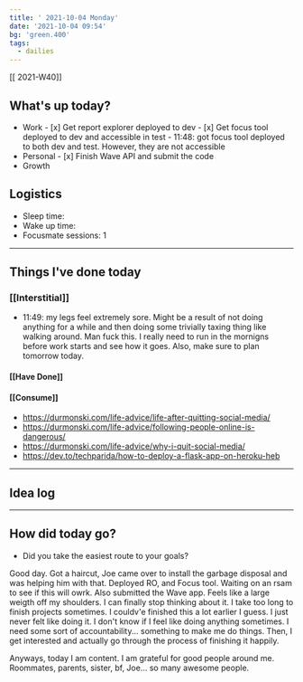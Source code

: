 ```yaml
---
title: ' 2021-10-04 Monday'
date: '2021-10-04 09:54'
bg: 'green.400'
tags:
  - dailies
---
```


[[ 2021-W40]]

## What's up today?

- Work - [x] Get report explorer deployed to dev - [x] Get focus tool deployed to dev and accessible in test - 11:48: got focus tool deployed to both dev and test. However, they are not accessible
- Personal - [x] Finish Wave API and submit the code
- Growth

## Logistics

- Sleep time:
- Wake up time:
- Focusmate sessions: 1

---

## Things I've done today

### [[Interstitial]]

- 11:49: my legs feel extremely sore. Might be a result of not doing anything for a while and then doing some trivially taxing thing like walking around. Man fuck this. I really need to run in the mornigns before work starts and see how it goes. Also, make sure to plan tomorrow today.

#### [[Have Done]]

#### [[Consume]]

- https://durmonski.com/life-advice/life-after-quitting-social-media/
- https://durmonski.com/life-advice/following-people-online-is-dangerous/
- https://durmonski.com/life-advice/why-i-quit-social-media/
- https://dev.to/techparida/how-to-deploy-a-flask-app-on-heroku-heb

---

## Idea log

---

## How did today go?

- Did you take the easiest route to your goals?

Good day. Got a haircut, Joe came over to install the garbage disposal and was helping him with that. Deployed RO, and Focus tool. Waiting on an rsam to see if this will owrk. Also submitted the Wave app. Feels like a large weigth off my shoulders. I can finally stop thinking about it. I take too long to finish projects sometimes. I couldv'e finished this a lot earlier I guess. I just never felt like doing it. I don't know if I feel like doing anything sometimes. I need some sort of accountability... something to make me do things. Then, I get interested and actually go through the process of finishing it happily.

Anyways, today I am content. I am grateful for good people around me. Roommates, parents, sister, bf, Joe... so many awesome people.
